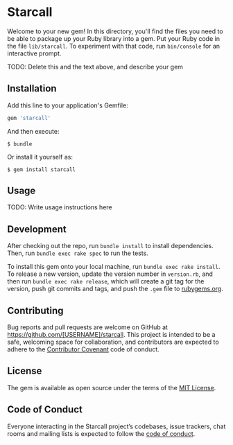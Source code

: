 # Starcall

Welcome to your new gem! In this directory, you'll find the files you need to be able to package up your Ruby library into a gem. Put your Ruby code in the file `lib/starcall`. To experiment with that code, run `bin/console` for an interactive prompt.

TODO: Delete this and the text above, and describe your gem

## Installation

Add this line to your application's Gemfile:

```ruby
gem 'starcall'
```

And then execute:

    $ bundle

Or install it yourself as:

    $ gem install starcall

## Usage

TODO: Write usage instructions here

## Development

After checking out the repo, run `bundle install` to install dependencies. Then, run `bundle exec rake spec` to run the tests.

To install this gem onto your local machine, run `bundle exec rake install`. To release a new version, update the version number in `version.rb`, and then run `bundle exec rake release`, which will create a git tag for the version, push git commits and tags, and push the `.gem` file to [rubygems.org](https://rubygems.org).

## Contributing

Bug reports and pull requests are welcome on GitHub at https://github.com/[USERNAME]/starcall. This project is intended to be a safe, welcoming space for collaboration, and contributors are expected to adhere to the [Contributor Covenant](http://contributor-covenant.org) code of conduct.

## License

The gem is available as open source under the terms of the [MIT License](https://opensource.org/licenses/MIT).

## Code of Conduct

Everyone interacting in the Starcall project’s codebases, issue trackers, chat rooms and mailing lists is expected to follow the [code of conduct](https://github.com/[USERNAME]/starcall/blob/master/CODE_OF_CONDUCT.md).
